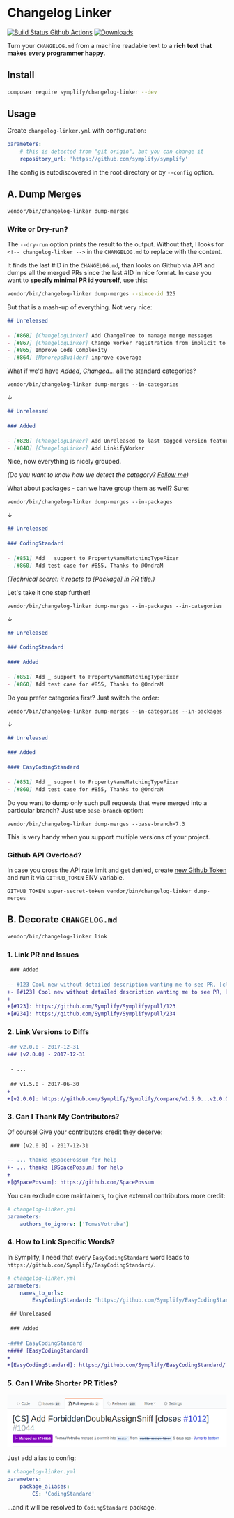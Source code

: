 # Changelog Linker

[![Build Status Github Actions](https://img.shields.io/github/workflow/status/Symplify/ChangelogLinker/Code_Checks?style=flat-square)](https://github.com/Symplify/ChangelogLinker/actions)
[![Downloads](https://img.shields.io/packagist/dt/symplify/changelog-linker.svg?style=flat-square)](https://packagist.org/packages/symplify/changelog-linker/stats)

Turn your `CHANGELOG.md` from a machine readable text to a **rich text that makes every programmer happy**.

## Install

```bash
composer require symplify/changelog-linker --dev
```

## Usage

Create `changelog-linker.yml` with configuration:

```yaml
parameters:
    # this is detected from "git origin", but you can change it
    repository_url: 'https://github.com/symplify/symplify'
```

The config is autodiscovered in the root directory or by `--config` option.

## A. Dump Merges

```bash
vendor/bin/changelog-linker dump-merges
```

### Write or Dry-run?

The `--dry-run` option prints the result to the output. Without that, I looks for `<!-- changelog-linker -->` in the `CHANGELOG.md` to replace with the content.

It finds the last #ID in the `CHANGELOG.md`, than looks on Github via API and dumps all the merged PRs since the last #ID in nice format. In case you want to **specify minimal PR id yourself**, use this:

```bash
vendor/bin/changelog-linker dump-merges --since-id 125
```

But that is a mash-up of everything. Not very nice:

```markdown
## Unreleased

- [#868] [ChangelogLinker] Add ChangeTree to manage merge messages
- [#867] [ChangelogLinker] Change Worker registration from implicit to explicit
- [#865] Improve Code Complexity
- [#864] [MonorepoBuilder] improve coverage
```

What if we'd have *Added*, *Changed*... all the standard categories?

```
vendor/bin/changelog-linker dump-merges --in-categories
```

↓

```markdown
## Unreleased

### Added

- [#828] [ChangelogLinker] Add Unreleased to last tagged version feature
- [#840] [ChangelogLinker] Add LinkifyWorker
```

Nice, now everything is nicely grouped.

*(Do you want to know how we detect the category? [Follow me](https://github.com/Symplify/Symplify/blob/master/packages/ChangelogLinker/src/ChangeTree/Resolver/CategoryResolver.php))*

What about packages - can we have group them as well? Sure:

```
vendor/bin/changelog-linker dump-merges --in-packages
```

↓

```markdown
## Unreleased

### CodingStandard

- [#851] Add _ support to PropertyNameMatchingTypeFixer
- [#860] Add test case for #855, Thanks to @OndraM
```

*(Technical secret: it reacts to *[Package]* in PR title.)*

Let's take it one step further!

```
vendor/bin/changelog-linker dump-merges --in-packages --in-categories
```

↓

```markdown
## Unreleased

### CodingStandard

#### Added

- [#851] Add _ support to PropertyNameMatchingTypeFixer
- [#860] Add test case for #855, Thanks to @OndraM
```

Do you prefer categories first? Just switch the order:

```
vendor/bin/changelog-linker dump-merges --in-categories --in-packages
```

↓

```markdown
## Unreleased

### Added

#### EasyCodingStandard

- [#851] Add _ support to PropertyNameMatchingTypeFixer
- [#860] Add test case for #855, Thanks to @OndraM
```

Do you want to dump only such pull requests that were merged into a particular branch? Just use `base-branch` option:

```
vendor/bin/changelog-linker dump-merges --base-branch=7.3
```
This is very handy when you support multiple versions of your project.

### Github API Overload?

In case you cross the API rate limit and get denied, create [new Github Token](https://github.com/settings/tokens) and run it via `GITHUB_TOKEN` ENV variable.

```
GITHUB_TOKEN super-secret-token vendor/bin/changelog-linker dump-merges
```

## B. Decorate `CHANGELOG.md`

```bash
vendor/bin/changelog-linker link
```

### 1. Link PR and Issues

```diff
 ### Added

-- #123 Cool new without detailed description wanting me to see PR, [closes #234]
+- [#123] Cool new without detailed description wanting me to see PR, [closes [#234]]
+
+[#123]: https://github.com/Symplify/Symplify/pull/123
+[#234]: https://github.com/Symplify/Symplify/pull/234
```

### 2. Link Versions to Diffs

```diff
-## v2.0.0 - 2017-12-31
+## [v2.0.0] - 2017-12-31

 - ...

 ## v1.5.0 - 2017-06-30
+
+[v2.0.0]: https://github.com/Symplify/Symplify/compare/v1.5.0...v2.0.0
```

### 3. Can I Thank My Contributors?

Of course! Give your contributors credit they deserve:

```diff
 ### [v2.0.0] - 2017-12-31

-- ... thanks @SpacePossum for help
+- ... thanks [@SpacePossum] for help
+
+[@SpacePossum]: https://github.com/SpacePossum
```

You can exclude core maintainers, to give external contributors more credit:

```yaml
# changelog-linker.yml
parameters:
    authors_to_ignore: ['TomasVotruba']
```

### 4. How to Link Specific Words?

In Symplify, I need that every `EasyCodingStandard` word leads to `https://github.com/Symplify/EasyCodingStandard/`.

```yaml
# changelog-linker.yml
parameters:
    names_to_urls:
        EasyCodingStandard: 'https://github.com/Symplify/EasyCodingStandard/'
```

```diff
 ## Unreleased

 ### Added

-#### EasyCodingStandard
+#### [EasyCodingStandard]
+
+[EasyCodingStandard]: https://github.com/Symplify/EasyCodingStandard/
```

### 5. Can I Write Shorter PR Titles?

![ECS-Run](docs/alias.png)

Just add alias to config:

```yaml
# changelog-linker.yml
parameters:
    package_aliases:
        CS: 'CodingStandard'
```

...and it will be resolved to `CodingStandard` package.
